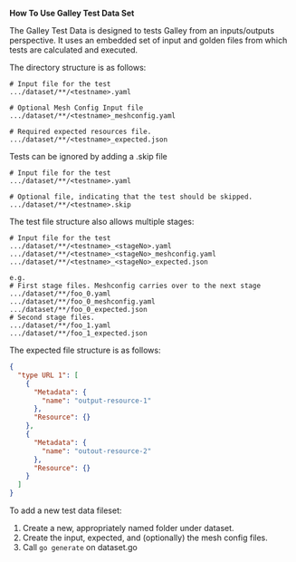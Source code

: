 **How To Use Galley Test Data Set**

The Galley Test Data is designed to tests Galley from an inputs/outputs
perspective. It uses an embedded set of input and golden files from which
tests are calculated and executed.

The directory structure is as follows:

```
# Input file for the test
.../dataset/**/<testname>.yaml

# Optional Mesh Config Input file
.../dataset/**/<testname>_meshconfig.yaml

# Required expected resources file.
.../dataset/**/<testname>_expected.json
```

Tests can be ignored by adding a .skip file

```
# Input file for the test
.../dataset/**/<testname>.yaml

# Optional file, indicating that the test should be skipped.
.../dataset/**/<testname>.skip
```

The test file structure also allows multiple stages:
```
# Input file for the test
.../dataset/**/<testname>_<stageNo>.yaml
.../dataset/**/<testname>_<stageNo>_meshconfig.yaml
.../dataset/**/<testname>_<stageNo>_expected.json

e.g.
# First stage files. Meshconfig carries over to the next stage
.../dataset/**/foo_0.yaml
.../dataset/**/foo_0_meshconfig.yaml
.../dataset/**/foo_0_expected.json
# Second stage files.
.../dataset/**/foo_1.yaml
.../dataset/**/foo_1_expected.json

```


The expected file structure is as follows:

```json
{
  "type URL 1": [
    {
      "Metadata": {
        "name": "output-resource-1"
      },
      "Resource": {}
    },
    {
      "Metadata": {
        "name": "outout-resource-2"
      },
      "Resource": {}
    }
  ]
}
```

To add a new test data fileset:
 1. Create a new, appropriately named folder under dataset.
 2. Create the input, expected, and (optionally) the mesh config files.
 3. Call ```go generate``` on dataset.go



